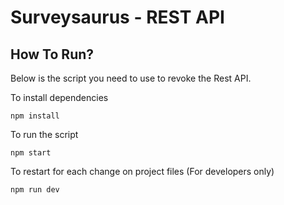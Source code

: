# Surveysaurus - REST API

## How To Run?

Below is the script you need to use to revoke the Rest API.

To install dependencies

```
npm install
```

To run the script

```
npm start
```
To restart for each change on project files (For developers only)

```
npm run dev
```
